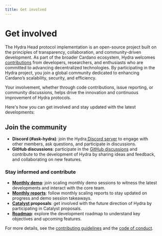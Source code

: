 ```yaml
---
title: Get involved
---
```


# Get involved

The Hydra Head protocol implementation is an open-source project built on the principles of transparency, collaboration, and community-driven development. As part of the broader Cardano ecosystem, Hydra welcomes [contributions](https://github.com/cardano-scaling/hydra/blob/master/CONTRIBUTING.md) from developers, researchers, and enthusiasts who are committed to advancing decentralized technologies. By participating in the Hydra project, you join a global community dedicated to enhancing Cardano’s scalability, security, and efficiency. 

Your involvement, whether through code contributions, issue reporting, or community discussions, helps drive the innovation and continuous improvement of Hydra protocols. 

Here's how you can get involved and stay updated with the latest developments:


## Join the community

* **Discord (#ask-hydra)**: join the Hydra[ Discord server](https://discord.gg/Qq5vNTg9PT) to engage with other members, ask questions, and participate in discussions.
* **GitHub discussions**: participate in the [GitHub discussions](https://github.com/cardano-scaling/hydra/discussions) and contribute to the development of Hydra by sharing ideas and feedback, and collaborating on new features.

### Stay informed and contribute

* **[Monthly demo](https://meet.google.com/udc-zgyw-agd)**: join scaling monthly demo sessions to witness the latest developments and interact with the core team.
* **[Monthly reports](https://cardano-scaling.org/monthly/)**: follow monthly scaling reports to stay updated on progress and demo session takeaways. 
* **[Catalyst](https://projectcatalyst.io/) proposals**: get involved with the future direction of Hydra by participating in Catalyst proposals.
* **[Roadmap](https://github.com/orgs/input-output-hk/projects/21/views/7)**: explore the development roadmap to understand key objectives and upcoming features.

For more details, see the [contributing guidelines](https://github.com/cardano-scaling/hydra/blob/master/CONTRIBUTING.md) and the [code of conduct](https://github.com/cardano-scaling/hydra/blob/master/CODE-OF-CONDUCT.md).